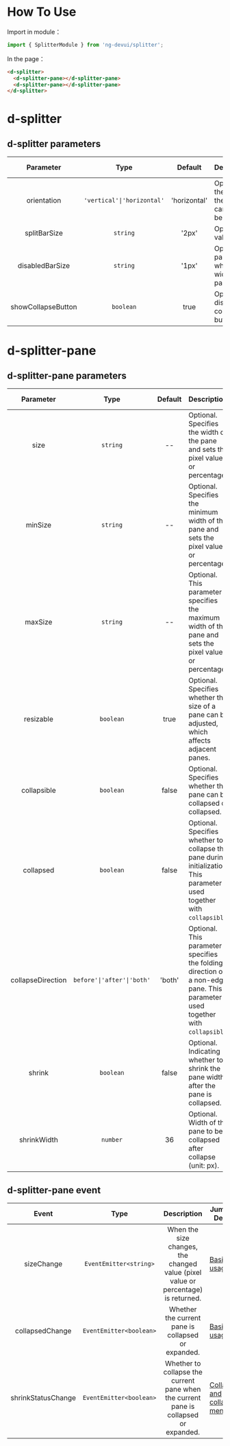 # How To Use
Import in module：
```ts
import { SplitterModule } from 'ng-devui/splitter';
```
In the page：
```html
<d-splitter>
  <d-splitter-pane></d-splitter-pane>
  <d-splitter-pane></d-splitter-pane>
</d-splitter>
```

# d-splitter

## d-splitter parameters

| Parameter | Type | Default | Description | Jump to Demo |
| :----------------: | :------------------------: | :----------: | :---------------------------------------------------------- | ------------------------------------------------- |
| orientation | `'vertical'\|'horizontal'` | 'horizontal' | Optional. It specifies the split direction of the splitter. The value can be'vertical'\|'horizontal' | [Basic usage](demo#basic-usage) |
| splitBarSize | `string` | '2px' | Optional. The default value is 2px. | [Basic usage](demo#basic-usage) |
| disabledBarSize | `string` | '1px' | Optional. This parameter is valid when the unadjustable width is set for the panel. | [Vertical layout usage](demo#vertical-layout) |
| showCollapseButton | `boolean` | true | Optional. Whether to display the collapse/expand button | [Collapse and collapse menu](demo#shrink-show-menu) |

# d-splitter-pane

## d-splitter-pane parameters

| Parameter | Type | Default | Description | Jump to Demo |
| :---------------: | :-------------------------: | :----: | :---------------------------------------------------- | ---------------------------------------------------------------------- |
| size | `string` | -- | Optional. Specifies the width of the pane and sets the pixel value or percentage. | [Basic usage](demo#basic-usage) |
| minSize | `string` | -- | Optional. Specifies the minimum width of the pane and sets the pixel value or percentage. | [Basic usage](demo#basic-usage) |
| maxSize | `string` | -- | Optional. This parameter specifies the maximum width of the pane and sets the pixel value or percentage. | [Basic usage](demo#basic-usage) |
| resizable | `boolean` | true | Optional. Specifies whether the size of a pane can be adjusted, which affects adjacent panes. | [Vertical layout usage](demo#vertical-layout) |
| collapsible | `boolean` | false | Optional. Specifies whether the pane can be collapsed or collapsed. | [Basic usage](demo#basic-usage) |
| collapsed | `boolean` | false | Optional. Specifies whether to collapse the pane during initialization. This parameter is used together with `collapsible`. | [Vertical layout usage](demo#vertical-layout) |
| collapseDirection | `before'\|'after'\|'both'` | 'both' | Optional. This parameter specifies the folding direction of a non-edge pane. This parameter is used together with `collapsible`. | [Specify the folding direction](demo#certain-unfold-direction) |
| shrink | `boolean` | false | Optional. Indicating whether to shrink the pane width after the pane is collapsed. | [Collapse and collapse menu](demo#shrink-show-menu) |
| shrinkWidth | `number` | 36 | Optional. Width of the pane to be collapsed after collapse (unit: px). | [Collapse and collapse menu](demo#shrink-show-menu) |

## d-splitter-pane event

| Event | Type | Description | Jump to Demo |
| :----------------: | :---------------------: | :-----------------------------------------: | ------------------------------------------------- |
| sizeChange | `EventEmitter<string>` | When the size changes, the changed value (pixel value or percentage) is returned. | [Basic usage](demo#basic-usage) |
| collapsedChange | `EventEmitter<boolean>` | Whether the current pane is collapsed or expanded. | [Basic usage](demo#basic-usage) |
| shrinkStatusChange | `EventEmitter<boolean>` | Whether to collapse the current pane when the current pane is collapsed or expanded. | [Collapse and collapse menu](demo#shrink-show-menu) |
